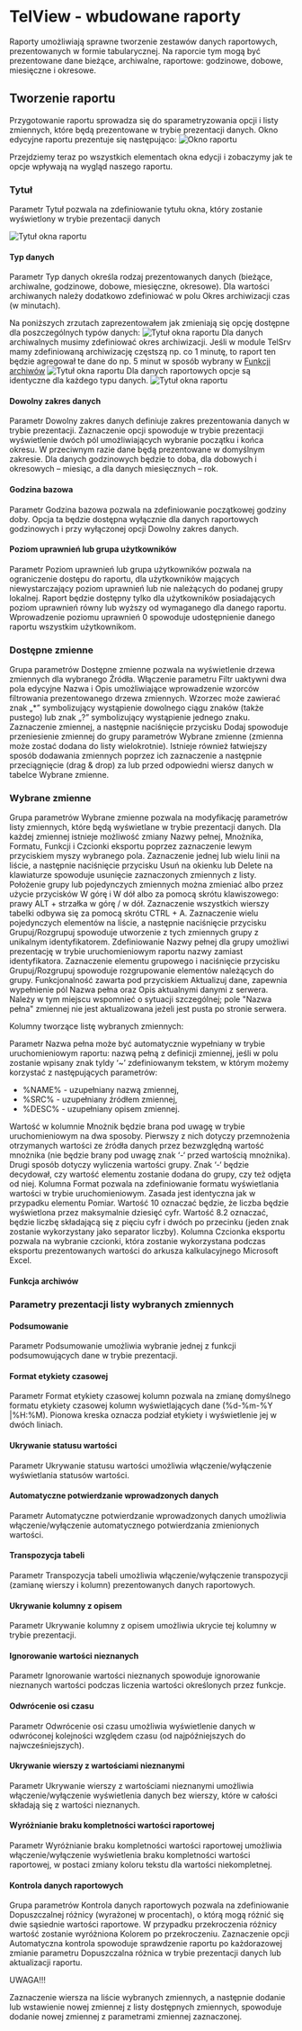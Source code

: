 # TelView - wbudowane raporty
Raporty umożliwiają sprawne tworzenie zestawów danych raportowych, prezentowanych w formie tabularycznej. Na raporcie tym mogą być prezentowane dane bieżące, archiwalne, raportowe: godzinowe, dobowe, miesięczne i okresowe.

## Tworzenie raportu
Przygotowanie raportu sprowadza się do sparametryzowania opcji i listy zmiennych, które będą prezentowane w trybie prezentacji danych. Okno edycyjne raportu prezentuje się następująco:
![Okno raportu](https://github.com/stojex/test/blob/master/img/TelView_Raporty_Okno_Edycji.png)

Przejdziemy teraz po wszystkich elementach okna edycji i zobaczymy jak te opcje wpływają na wygląd naszego raportu.

### Tytuł
Parametr Tytuł pozwala na zdefiniowanie tytułu okna, który zostanie wyświetlony w trybie prezentacji danych

![Tytuł okna raportu](https://github.com/stojex/test/blob/master/img/TelView_Raporty_Okno_Edycji_Tytuł_Okna.png)

#### Typ danych
Parametr Typ danych określa rodzaj prezentowanych danych (bieżące, archiwalne, godzinowe, dobowe, miesięczne, okresowe). Dla wartości archiwanych należy dodatkowo zdefiniować w polu Okres archiwizacji czas (w minutach).

Na poniższych zrzutach zaprezentowałem jak zmieniają się opcję dostępne dla poszczególnych typów danych:
![Tytuł okna raportu](https://github.com/stojex/test/blob/master/img/TelView_Raporty_Okno_Edycji_Typ_Danych_bieżące.png)
Dla danych archiwalnych musimy zdefiniować okres archiwizacji. Jeśli w module TelSrv mamy zdefiniowaną archiwizację częstszą np. co 1 minutę, to raport ten będzie agregował te dane do np. 5 minut w sposób wybrany w [Funkcji archiwów](https://github.com/stojex/test/blob/master/TelView_Raporty.md#funkcja-archiw%C3%B3w)
![Tytuł okna raportu](https://github.com/stojex/test/blob/master/img/TelView_Raporty_Okno_Edycji_Typ_Danych_archiwalne.png)
Dla danych raportowych opcje są identyczne dla każdego typu danych.
![Tytuł okna raportu](https://github.com/stojex/test/blob/master/img/TelView_Raporty_Okno_Edycji_Typ_Danych_raportowe.png)

#### Dowolny zakres danych

Parametr Dowolny zakres danych definiuje zakres prezentowania danych w trybie prezentacji. Zaznaczenie opcji spowoduje w trybie prezentacji wyświetlenie dwóch pól umożliwiających wybranie początku i końca okresu. W przeciwnym razie dane będą prezentowane w domyślnym zakresie. Dla danych godzinowych będzie to doba, dla dobowych i okresowych – miesiąc, a dla danych miesięcznych – rok.



#### Godzina bazowa

Parametr Godzina bazowa pozwala na zdefiniowanie początkowej godziny doby. Opcja ta będzie dostępna wyłącznie dla danych raportowych godzinowych i przy wyłączonej opcji Dowolny zakres danych.



#### Poziom uprawnień lub grupa użytkowników

Parametr Poziom uprawnień lub grupa użytkowników pozwala na ograniczenie dostępu do raportu, dla użytkowników mających niewystarczający poziom uprawnień lub nie należących do podanej grupy lokalnej. Raport będzie dostępny tylko dla użytkowników posiadających poziom uprawnień równy lub wyższy od wymaganego dla danego raportu. Wprowadzenie poziomu uprawnień 0 spowoduje udostępnienie danego raportu wszystkim użytkownikom.



### Dostępne zmienne

Grupa parametrów Dostępne zmienne pozwala na wyświetlenie drzewa zmiennych dla wybranego Źródła. Włączenie parametru Filtr uaktywni dwa pola edycyjne Nazwa i Opis umożliwiające wprowadzenie wzorców filtrowania prezentowanego drzewa zmiennych. Wzorzec może zawierać znak „*” symbolizujący wystąpienie dowolnego ciągu znaków (także pustego) lub znak „?” symbolizujący wystąpienie jednego znaku. Zaznaczenie zmiennej, a następnie naciśnięcie przycisku Dodaj spowoduje przeniesienie zmiennej do grupy parametrów Wybrane zmienne (zmienna może zostać dodana do listy wielokrotnie). Istnieje również łatwiejszy sposób dodawania zmiennych poprzez ich zaznaczenie a następnie przeciągnięcie (drag & drop) za lub przed odpowiedni wiersz danych w tabelce Wybrane zmienne.



### Wybrane zmienne

Grupa parametrów Wybrane zmienne pozwala na modyfikację parametrów listy zmiennych, które będą wyświetlane w trybie prezentacji danych. Dla każdej zmiennej istnieje możliwość zmiany Nazwy pełnej, Mnożnika, Formatu, Funkcji i Czcionki eksportu poprzez zaznaczenie lewym przyciskiem myszy wybranego pola. Zaznaczenie jednej lub wielu linii na liście, a następnie naciśnięcie przycisku Usuń na okienku lub Delete na klawiaturze spowoduje usunięcie zaznaczonych zmiennych z listy. Położenie grupy lub pojedynczych zmiennych można zmieniać albo przez użycie przycisków W górę i W dół albo za pomocą skrótu klawiszowego: prawy ALT + strzałka w górę / w dół. Zaznaczenie wszystkich wierszy tabelki odbywa się za pomocą skrótu CTRL + A. Zaznaczenie wielu pojedynczych elementów na liście, a następnie naciśnięcie przycisku Grupuj/Rozgrupuj spowoduje utworzenie z tych zmiennych grupy z unikalnym identyfikatorem. Zdefiniowanie Nazwy pełnej dla grupy umożliwi prezentację w trybie uruchomieniowym raportu nazwy zamiast identyfikatora. Zaznaczenie elementu grupowego i naciśnięcie przycisku Grupuj/Rozgrupuj spowoduje rozgrupowanie elementów należących do grupy. Funkcjonalność zawarta pod przyciskiem Aktualizuj dane, zapewnia wypełnienie pól Nazwa pełna oraz Opis aktualnymi danymi z serwera. Należy w tym miejscu wspomnieć o sytuacji szczególnej; pole "Nazwa pełna" zmiennej nie jest aktualizowana jeżeli jest pusta po stronie serwera.



Kolumny tworzące listę wybranych zmiennych:

Parametr Nazwa pełna może być automatycznie wypełniany w trybie uruchomieniowym raportu:
nazwą pełną z definicji zmiennej, jeśli w polu zostanie wpisany znak tyldy ‘~’
zdefiniowanym tekstem, w którym możemy korzystać z następujących parametrów:

- %NAME% - uzupełniany nazwą zmiennej,
- %SRC% - uzupełniany źródłem zmiennej,
- %DESC% - uzupełniany opisem zmiennej.

Wartość w kolumnie Mnożnik będzie brana pod uwagę w trybie uruchomieniowym na dwa sposoby. Pierwszy z nich dotyczy przemnożenia otrzymanych wartości ze źródła danych przez bezwzględną wartość mnożnika (nie będzie brany pod uwagę znak ‘-‘ przed wartością mnożnika). Drugi sposób dotyczy wyliczenia wartości grupy. Znak ‘-‘ będzie decydował, czy wartość elementu zostanie dodana do grupy, czy też odjęta od niej.
Kolumna Format pozwala na zdefiniowanie formatu wyświetlania wartości w trybie uruchomieniowym. Zasada jest identyczna jak w przypadku elementu Pomiar. Wartość 10 oznaczać będzie, że liczba będzie wyświetlona przez maksymalnie dziesięć cyfr. Wartość 8.2 oznaczać, będzie liczbę składającą się z pięciu cyfr i dwóch po przecinku (jeden znak zostanie wykorzystany jako separator liczby).
Kolumna Czcionka eksportu pozwala na wybranie czcionki, która zostanie wykorzystana podczas eksportu prezentowanych wartości do arkusza kalkulacyjnego Microsoft Excel.

#### Funkcja archiwów


### Parametry prezentacji listy wybranych zmiennych

#### Podsumowanie

Parametr Podsumowanie umożliwia wybranie jednej z funkcji podsumowujących dane w trybie prezentacji.

#### Format etykiety czasowej

Parametr Format etykiety czasowej kolumn pozwala na zmianę domyślnego formatu etykiety czasowej kolumn wyświetlających dane (%d-%m-%Y |%H:%M). Pionowa kreska oznacza podział etykiety i wyświetlenie jej w dwóch liniach.

#### Ukrywanie statusu wartości

Parametr Ukrywanie statusu wartości umożliwia włączenie/wyłączenie wyświetlania statusów wartości.

#### Automatyczne potwierdzanie wprowadzonych danych

Parametr Automatyczne potwierdzanie wprowadzonych danych umożliwia włączenie/wyłączenie automatycznego potwierdzania zmienionych wartości.

#### Transpozycja tabeli

Parametr Transpozycja tabeli umożliwia włączenie/wyłączenie transpozycji (zamianę wierszy i kolumn) prezentowanych danych raportowych.

#### Ukrywanie kolumny z opisem

Parametr Ukrywanie kolumny z opisem umożliwia ukrycie tej kolumny w trybie prezentacji.

#### Ignorowanie wartości nieznanych

Parametr Ignorowanie wartości nieznanych spowoduje ignorowanie nieznanych wartości podczas liczenia wartości określonych przez funkcje.

#### Odwrócenie osi czasu

Parametr Odwrócenie osi czasu umożliwia wyświetlenie danych w odwróconej kolejności względem czasu (od najpóźniejszych do najwcześniejszych).

#### Ukrywanie wierszy z wartościami nieznanymi

Parametr Ukrywanie wierszy z wartościami nieznanymi umożliwia włączenie/wyłączenie wyświetlenia danych bez wierszy, które w całości składają się z wartości nieznanych.

#### Wyróżnianie braku kompletności wartości raportowej

Parametr Wyróżnianie braku kompletności wartości raportowej umożliwia włączenie/wyłączenie wyświetlenia braku kompletności wartości raportowej, w postaci zmiany koloru tekstu dla wartości niekompletnej.

#### Kontrola danych raportowych

Grupa parametrów Kontrola danych raportowych pozwala na zdefiniowanie Dopuszczalnej różnicy (wyrażonej w procentach), o którą mogą różnić się dwie sąsiednie wartości raportowe. W przypadku przekroczenia różnicy wartość zostanie wyróżniona Kolorem po przekroczeniu. Zaznaczenie opcji Automatyczna kontrola spowoduje sprawdzenie raportu po każdorazowej zmianie parametru Dopuszczalna różnica w trybie prezentacji danych lub aktualizacji raportu.



UWAGA!!!

Zaznaczenie wiersza na liście wybranych zmiennych, a następnie dodanie lub wstawienie nowej zmiennej z listy dostępnych zmiennych, spowoduje dodanie nowej zmiennej z parametrami zmiennej zaznaczonej.
